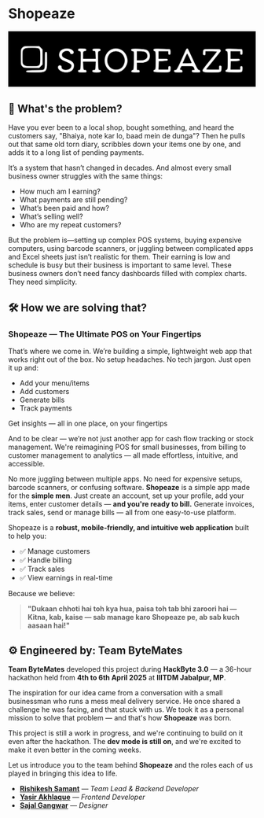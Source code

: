 # Shopeaze

<p align="center">
  <img src="./assets/shopeaze-logo.svg" >
</p>

## 🤔 What's the problem?

Have you ever been to a local shop, bought something, and heard the customers say, "Bhaiya, note kar lo, baad mein de dunga"? Then he pulls out that same old torn diary, scribbles down your items one by one, and adds it to a long list of pending payments.

It’s a system that hasn’t changed in decades. And almost every small business owner struggles with the same things:

- How much am I earning?
- What payments are still pending?
- What’s been paid and how?
- What’s selling well?
- Who are my repeat customers?

But the problem is—setting up complex POS systems, buying expensive computers, using barcode scanners, or juggling between complicated apps and Excel sheets just isn’t realistic for them. Their earning is low and schedule is busy but their business is important to same level. These business owners don’t need fancy dashboards filled with complex charts. They need simplicity.

## 🛠️ How we are solving that?

### Shopeaze — The Ultimate POS on Your Fingertips

That’s where we come in. We’re building a simple, lightweight web app that works right out of the box. No setup headaches. No tech jargon. Just open it up and:

- Add your menu/items
- Add customers
- Generate bills
- Track payments

Get insights — all in one place, on your fingertips

And to be clear — we’re not just another app for cash flow tracking or stock management. We're reimagining POS for small businesses, from billing to customer management to analytics — all made effortless, intuitive, and accessible.

No more juggling between multiple apps.  No need for expensive setups, barcode scanners, or confusing software. **Shopeaze** is a simple app made for the **simple men**. Just create an account, set up your profile, add your items, enter customer details — **and you're ready to bill.** Generate invoices, track sales, send or manage bills — all from one easy-to-use platform.

Shopeaze is a **robust, mobile-friendly, and intuitive web application** built to help you:
- ✅ Manage customers  
- ✅ Handle billing  
- ✅ Track sales  
- ✅ View earnings in real-time  

Because we believe:

> **"Dukaan chhoti hai toh kya hua, paisa toh tab bhi zaroori hai —  
Kitna, kab, kaise — sab manage karo Shopeaze pe, ab sab kuch aasaan hai!"**

## ⚙️ Engineered by: Team ByteMates

**Team ByteMates** developed this project during **HackByte 3.0** — a 36-hour hackathon held from **4th to 6th April 2025** at **IIITDM Jabalpur, MP**.

The inspiration for our idea came from a conversation with a small businessman who runs a mess meal delivery service. He once shared a challenge he was facing, and that stuck with us. We took it as a personal mission to solve that problem — and that's how **Shopeaze** was born.

This project is still a work in progress, and we're continuing to build on it even after the hackathon. The **dev mode is still on**, and we're excited to make it even better in the coming weeks.

Let us introduce you to the team behind **Shopeaze** and the roles each of us played in bringing this idea to life.

- [**Rishikesh Samant**](https://www.linkedin.com/in/rishikeshsamant/) — *Team Lead & Backend Developer*
- [**Yasir Akhlaque**](https://www.linkedin.com/in/yasirakhlaque/) — *Frontend Developer*
- [**Sajal Gangwar**](https://www.linkedin.com/in/sajal-gangwar-9b572929b/) — *Designer*
